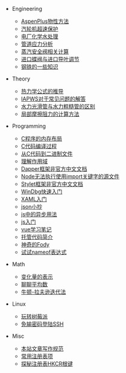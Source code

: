 <!-- _navbar.md -->

- Engineering
  - [AspenPlus物性方法](Engineering/AspenPlus物性方法.md)
  - [汽轮机超速保护](Engineering/汽轮机超速保护.md)
  - [电厂化学水处理](Engineering/电厂化学水处理.md)
  - [管道应力分析](Engineering/管道应力分析.md)
  - [蒸汽安全阀相关计算](Engineering/蒸汽安全阀相关计算.md)
  - [进口蝶阀与进口导叶调节](Engineering/进口蝶阀与进口导叶调节.md)
  - [钢铁的一些知识](Engineering/钢铁的一些知识.md)
- Theory
  - [热力学公式的推导](Theory/热力学公式的推导.md)
  - [IAPWS对于常见问题的解答](Theory/IAPWS对于常见问题的解答.md)
  - [水力光滑管与水力粗糙管的区别](Theory/水力光滑管与水力粗糙管的区别.md)
  - [局部摩擦阻力的计算方法](Theory/局部摩擦阻力的计算方法.md)
- Programming
  
  - [C程序的内存布局](Programming/C程序的内存布局.md)
  - [C代码编译过程](Programming/C代码编译过程.md)
  - [从C代码到二进制文件](Programming/从C代码到二进制文件.md)
  - [理解作用域](Programming/理解作用域.md)
  - [Dapper框架非官方中文文档](programming/Dapper框架非官方中文文档.md)
  - [Node无法执行使用import关键字的源文件](programming/Node无法执行使用import关键字的源文件.md)
  - [Stylet框架非官方中文文档](programming/Stylet框架非官方中文文档.md)
  - [WinDbg快速入门](programming/WinDbg快速入门.md)
  - [XAML入门](programming/XAML入门.md)
  - [json小抄](programming/json小抄.md)
  - [js中的异步用法](programming/js中的异步用法.md)
  - [js入门](programming/js入门.md)
  - [vue学习笔记](programming/vue学习笔记.md)
  - [托管代码简介](programming/托管代码简介.md)
  - [神奇的Fody](programming/神奇的Fody.md)
  - [试试nameof表达式](programming/试试nameof表达式.md)
- Math
  - [变化量的表示](Math/变化量的表示.md)
  - [聊聊平均数](Math/聊聊平均数.md)
  - [牛顿-拉夫逊迭代法](Math/牛顿-拉夫逊迭代法.md)
- Linux
  - [玩转树莓派](Linux/玩转树莓派.md)
  - [免输密码登陆SSH](Linux/免输密码登陆SSH.md)
- Misc
  - [本站文章写作规范](Misc/本站文章写作规范.md)
  - [常用注册表项](Misc/常用注册表项.md)
  - [探秘注册表HKCR根键](Misc/探秘注册表HKCR根键.md)